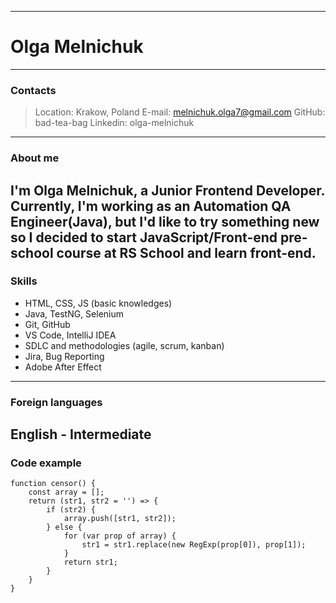 
---
# Olga Melnichuk
---
### Contacts
> Location: Krakow, Poland
> E-mail: melnichuk.olga7@gmail.com
> GitHub: bad-tea-bag
> Linkedin: olga-melnichuk
---
### About me
I'm Olga Melnichuk, a Junior Frontend Developer. Currently, I'm working as an Automation QA Engineer(Java), but I'd like to try something new so I decided to start JavaScript/Front-end pre-school course at RS School and learn front-end.
---
### Skills
- HTML, CSS, JS (basic knowledges)
- Java, TestNG, Selenium
- Git, GitHub
- VS Code, IntelliJ IDEA
- SDLC and methodologies (agile, scrum, kanban)
- Jira, Bug Reporting
- Adobe After Effect
---
### Foreign languages
**English** - Intermediate 
---
### Code example
```
function censor() {
    const array = [];
    return (str1, str2 = '') => {
        if (str2) {
            array.push([str1, str2]);
        } else {
            for (var prop of array) {
                str1 = str1.replace(new RegExp(prop[0]), prop[1]);
            }
            return str1;
        }
    }
}
```